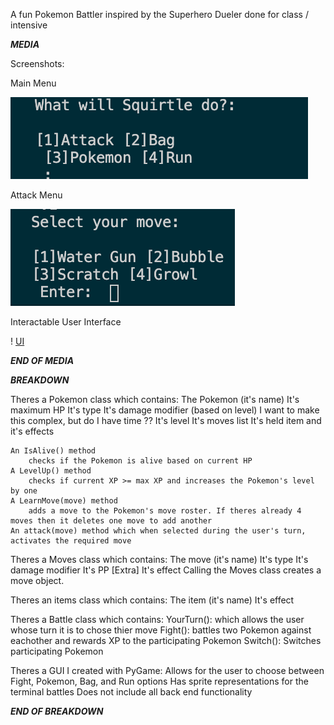 A fun Pokemon Battler inspired by the Superhero Dueler done for class / intensive


***MEDIA***

Screenshots:

Main Menu


![Main Menu](https://github.com/CL-mullins/Pokemon-Battler/blob/main/screenshots/Main%20Menu.png?raw=true)

Attack Menu


![Attack Menu](https://github.com/CL-mullins/Pokemon-Battler/blob/main/screenshots/Attack%20Menu.png?raw=true)


Interactable User Interface

! [UI](https://github.com/CL-mullins/Pokemon-Battler/blob/main/screenshots/Screen%20Shot%202021-01-11%20at%206.01.24%20PM.png)


***END OF MEDIA***


***BREAKDOWN***


Theres a Pokemon class which contains:
    The Pokemon (it's name)
    It's maximum HP
    It's type
    It's damage modifier (based on level)
        I want to make this complex, but do I have time ??
    It's level
    It's moves list
    It's held item and it's effects

    An IsAlive() method
        checks if the Pokemon is alive based on current HP
    A LevelUp() method
        checks if current XP >= max XP and increases the Pokemon's level by one
    A LearnMove(move) method
        adds a move to the Pokemon's move roster. If theres already 4 moves then it deletes one move to add another
    An attack(move) method which when selected during the user's turn, activates the required move


Theres a Moves class which contains:
    The move (it's name)
    It's type
    It's damage modifier
    It's PP
    [Extra] It's effect
    Calling the Moves class creates a move object.

Theres an items class which contains:
    The item (it's name)
    It's effect
    
Theres a Battle class which contains:
    YourTurn(): which allows the user whose turn it is to chose thier move
    Fight(): battles two Pokemon against eachother and rewards XP to the participating Pokemon
    Switch(): Switches participating Pokemon 

Theres a GUI I created with PyGame:
    Allows for the user to choose between Fight, Pokemon, Bag, and Run options
    Has sprite representations for the terminal battles
    Does not include all back end functionality


***END OF BREAKDOWN***